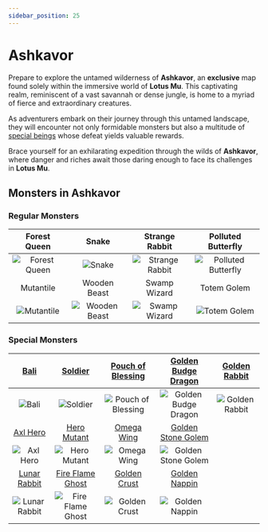 ```yaml
---
sidebar_position: 25
---
```


# Ashkavor

Prepare to explore the untamed wilderness of **Ashkavor**, an **exclusive** map found solely within the immersive world of **Lotus Mu**. This captivating realm, reminiscent of a vast savannah or dense jungle, is home to a myriad of fierce and extraordinary creatures.

As adventurers embark on their journey through this untamed landscape, they will encounter not only formidable monsters but also a multitude of [special beings](/category/others) whose defeat yields valuable rewards.

Brace yourself for an exhilarating expedition through the wilds of **Ashkavor**, where danger and riches await those daring enough to face its challenges in **Lotus Mu**.

## Monsters in Ashkavor

### Regular Monsters

|                       Forest Queen                       |                          Snake                           |                        Strange Rabbit                        |                          Polluted Butterfly                          |
| :------------------------------------------------------: | :------------------------------------------------------: | :----------------------------------------------------------: | :------------------------------------------------------------------: |
| ![Forest Queen](/img/monsters/ashkavor/forest-queen.jpg) |        ![Snake](/img/monsters/ashkavor/snake.jpg)        | ![Strange Rabbit](/img/monsters/ashkavor/strange-rabbit.jpg) | ![Polluted Butterfly](/img/monsters/ashkavor/polluted-butterfly.jpg) |
|                        Mutantile                         |                       Wooden Beast                       |                         Swamp Wizard                         |                             Totem Golem                              |
|    ![Mutantile](/img/monsters/ashkavor/mutantile.jpg)    | ![Wooden Beast](/img/monsters/ashkavor/wooden-beast.jpg) |   ![Swamp Wizard](/img/monsters/ashkavor/swamp-wizard.jpg)   |        ![Totem Golem](/img/monsters/ashkavor/totem-golem.jpg)        |

### Special Monsters

|             [Bali](/special-monsters/others/bali)              |              [Soldier](/special-monsters/others/soldier)               |     [Pouch of Blessing](/special-monsters/others/pouch-of-blessing)      |  [Golden Budge Dragon](/special-monsters/others/golden-budge-dragon)  |     [Golden Rabbit](/special-monsters/others/golden-rabbit)      |
| :------------------------------------------------------------: | :--------------------------------------------------------------------: | :----------------------------------------------------------------------: | :-------------------------------------------------------------------: | :--------------------------------------------------------------: |
|         ![Bali](/img/monsters/special/others/bali.jpg)         |          ![Soldier](/img/monsters/special/others/soldier.jpg)          | ![Pouch of Blessing](/img/monsters/special/others/pouch-of-blessing.jpg) | ![Golden Budge Dragon](/img/monsters/special/golden/budge-dragon.jpg) | ![Golden Rabbit](/img/monsters/special/golden/golden-rabbit.jpg) |
|         [Axl Hero](/special-monsters/others/axl-hero)          |          [Hero Mutant](/special-monsters/others/hero-mutant)           |            [Omega Wing](/special-monsters/others/omega-wing)             |   [Golden Stone Golem](/special-monsters/others/golden-stone-golem)   |                                                                  |
|     ![Axl Hero](/img/monsters/special/others/axl-hero.jpg)     |      ![Hero Mutant](/img/monsters/special/others/hero-mutant.jpg)      |        ![Omega Wing](/img/monsters/special/others/omega-wing.jpg)        |  ![Golden Stone Golem](/img/monsters/special/golden/stone-golem.jpg)  |                                                                  |
|     [Lunar Rabbit](/special-monsters/others/lunar-rabbit)      |     [Fire Flame Ghost](/special-monsters/others/fire-flame-ghost)      |          [Golden Crust](/special-monsters/others/golden-crust)           |        [Golden Nappin](/special-monsters/others/golden-nappin)        |                                                                  |
| ![Lunar Rabbit](/img/monsters/special/others/lunar-rabbit.jpg) | ![Fire Flame Ghost](/img/monsters/special/others/fire-flame-ghost.jpg) |      ![Golden Crust](/img/monsters/special/golden/golden-crust.jpg)      |   ![Golden Nappin](/img/monsters/special/golden/golden-nappin.jpg)    |                                                                  |

